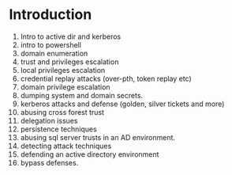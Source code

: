 # Introduction

1. Intro to active dir and kerberos
2. intro to powershell
3. domain enumeration
4. trust and privileges escalation
5. local privileges escalation
6. credential replay attacks (over-pth, token replay etc)
7. domain privilege escalation
8. dumping system and domain secrets.
9. kerberos attacks and defense (golden, silver tickets and more)
10. abusing cross forest trust 
11. delegation issues
12. persistence techniques
13. abusing sql server trusts in an AD environment.
14. detecting attack techniques
15. defending an active directory environment
16. bypass defenses.

